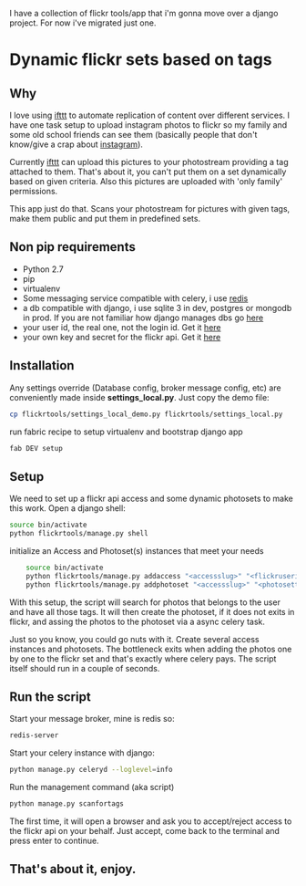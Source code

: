I have a collection of flickr tools/app that i'm gonna move over a django project. For now i've migrated just one.

# Dynamic flickr sets based on tags

## Why 

I love using [ifttt](http://ifttt.com) to automate replication of content over different services. I have one task setup to upload instagram photos to flickr so my family and some old school friends can see them (basically people that don't know/give a crap about [instagram](http://instagram.com)). 

Currently [ifttt](http://ifttt.com) can upload this pictures to your photostream providing a tag attached to them. That's about it, you can't put them on a set dynamically based on given criteria. Also this pictures are uploaded with 'only family' permissions.

This app just do that. Scans your photostream for pictures with given tags, make them public and put them in predefined sets.

## Non pip requirements

+ Python 2.7
+ pip
+ virtualenv
+ Some messaging service compatible with celery, i use [redis](http://redis.io)
+ a db compatible with django, i use sqlite 3 in dev, postgres or mongodb in prod. If you are not familiar how django manages dbs go [here](https://docs.djangoproject.com/en/1.3/ref/databases/)
+ your user id, the real one, not the login id. Get it [here](http://idgettr.com/)
+ your own key and secret for the flickr api. Get it [here](http://www.flickr.com/services/apps/create/apply/)

## Installation

Any settings override (Database config, broker message config, etc) are conveniently made inside **settings_local.py**. Just copy the demo file:

```bash
cp flickrtools/settings_local_demo.py flickrtools/settings_local.py
```

run fabric recipe to setup virtualenv and bootstrap django app

```bash
fab DEV setup
```


## Setup

We need to set up a flickr api access and some dynamic photosets to make this work. Open a django shell:

```bash
source bin/activate
python flickrtools/manage.py shell
```

initialize an Access and Photoset(s) instances that meet your needs

```bash
    source bin/activate
    python flickrtools/manage.py addaccess "<accessslug>" "<flickruserid>" "<flickrkey>" "<flickrsecret>"
    python flickrtools/manage.py addphotoset "<accessslug>" "<photosettitle>" "<photosettags>"
```

With this setup, the script will search for photos that belongs to the user and have all those tags. It will then create the photoset, if it does not exits in flickr, and assing the photos to the photoset via a async celery task.

Just so you know, you could go nuts with it. Create several access instances and photosets. The bottleneck exits when adding the photos one by one to the flickr set and that's exactly where celery pays. The script itself should run in a couple of seconds.

## Run the script

Start your message broker, mine is redis so:

```bash
redis-server
```

Start your celery instance with django:

```bash
python manage.py celeryd --loglevel=info
```

Run the management command (aka script)

```bash
python manage.py scanfortags
```

The first time, it will open a browser and ask you to accept/reject access to the flickr api on your behalf. Just accept, come back to the terminal and press enter to continue.

## That's about it, enjoy.